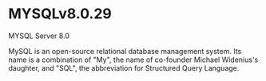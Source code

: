 # MYSQLv8.0.29
MYSQL Server 8.0


MySQL is an open-source relational database management system. Its name is a combination of "My", the name of co-founder Michael Widenius's daughter, and "SQL", the abbreviation for Structured Query Language. 
